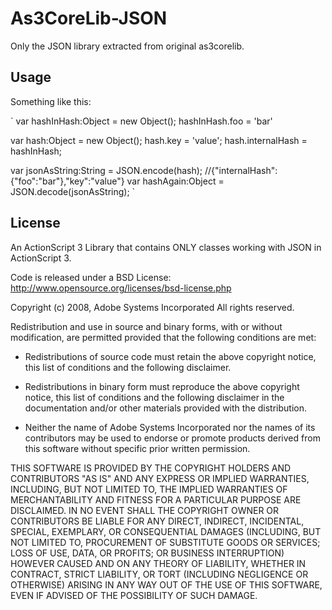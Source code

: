As3CoreLib-JSON
=============

Only the JSON library extracted from original as3corelib.

Usage
-------

Something like this:

`
var hashInHash:Object = new Object();
hashInHash.foo = 'bar'

var hash:Object = new Object();
hash.key = 'value';
hash.internalHash = hashInHash;

var jsonAsString:String = JSON.encode(hash);	//{"internalHash":{"foo":"bar"},"key":"value"}
var hashAgain:Object  	= JSON.decode(jsonAsString);
`

License
------------

An ActionScript 3 Library that contains ONLY classes working with JSON in ActionScript 3.

Code is released under a BSD License:
http://www.opensource.org/licenses/bsd-license.php

Copyright (c) 2008, Adobe Systems Incorporated
All rights reserved.

Redistribution and use in source and binary forms, with or without 
modification, are permitted provided that the following conditions are
met:

* Redistributions of source code must retain the above copyright notice, 
  this list of conditions and the following disclaimer.

* Redistributions in binary form must reproduce the above copyright
  notice, this list of conditions and the following disclaimer in the 
  documentation and/or other materials provided with the distribution.

* Neither the name of Adobe Systems Incorporated nor the names of its 
  contributors may be used to endorse or promote products derived from 
  this software without specific prior written permission.

THIS SOFTWARE IS PROVIDED BY THE COPYRIGHT HOLDERS AND CONTRIBUTORS "AS
IS" AND ANY EXPRESS OR IMPLIED WARRANTIES, INCLUDING, BUT NOT LIMITED TO,
THE IMPLIED WARRANTIES OF MERCHANTABILITY AND FITNESS FOR A PARTICULAR
PURPOSE ARE DISCLAIMED. IN NO EVENT SHALL THE COPYRIGHT OWNER OR 
CONTRIBUTORS BE LIABLE FOR ANY DIRECT, INDIRECT, INCIDENTAL, SPECIAL,
EXEMPLARY, OR CONSEQUENTIAL DAMAGES (INCLUDING, BUT NOT LIMITED TO,
PROCUREMENT OF SUBSTITUTE GOODS OR SERVICES; LOSS OF USE, DATA, OR
PROFITS; OR BUSINESS INTERRUPTION) HOWEVER CAUSED AND ON ANY THEORY OF
LIABILITY, WHETHER IN CONTRACT, STRICT LIABILITY, OR TORT (INCLUDING
NEGLIGENCE OR OTHERWISE) ARISING IN ANY WAY OUT OF THE USE OF THIS
SOFTWARE, EVEN IF ADVISED OF THE POSSIBILITY OF SUCH DAMAGE.